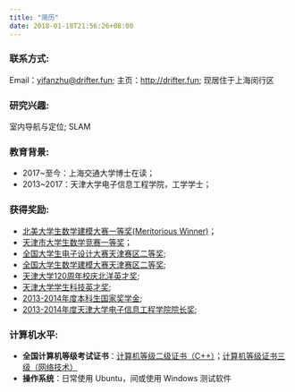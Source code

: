 ```yaml
---
title: "简历"
date: 2018-01-18T21:56:26+08:00
---
```

### **联系方式:**
Email：yifanzhu@drifter.fun;
主页：http://drifter.fun;
现居住于上海闵行区


### **研究兴趣:**
室内导航与定位; SLAM


### **教育背景:**
+ 2017~至今：上海交通大学博士在读；<br>
+ 2013~2017：天津大学电子信息工程学院，工学学士；<br>

### **获得奖励:**
+ [北美大学生数学建模大赛一等奖(Meritorious Winner)](http://www.drifter.fun/resume/pdf/a.pdf)；<br>
+ [天津市大学生数学竞赛一等奖](http://www.drifter.fun/resume/pdf/b.pdf)；<br>
+ [全国大学生电子设计大赛天津赛区二等奖](http://www.drifter.fun/resume/pdf/c.pdf);<br>
+ [全国大学生数学建模大赛天津赛区二等奖](http://www.drifter.fun/resume/pdf/d.pdf);<br>
+ [天津大学120周年校庆北洋英才奖](http://www.drifter.fun/resume/pdf/e.pdf);<br>
+ [天津大学学生科技英才奖](http://www.drifter.fun/resume/pdf/f.pdf);<br>
+ [2013-2014年度本科生国家奖学金](http://www.drifter.fun/resume/pdf/g.pdf);<br>
+ [2013-2014年度天津大学电子信息工程学院院长奖](http://www.drifter.fun/resume/pdf/h.pdf);<br>

### **计算机水平:**
+ **全国计算机等级考试证书**：[计算机等级二级证书（C++）](http://www.drifter.fun/resume/pdf/i.pdf)；[计算机等级证书三级（网络技术）](http://www.drifter.fun/resume/pdf/j.pdf)<br>
+ **操作系统**：日常使用 Ubuntu，间或使用 Windows 测试软件

